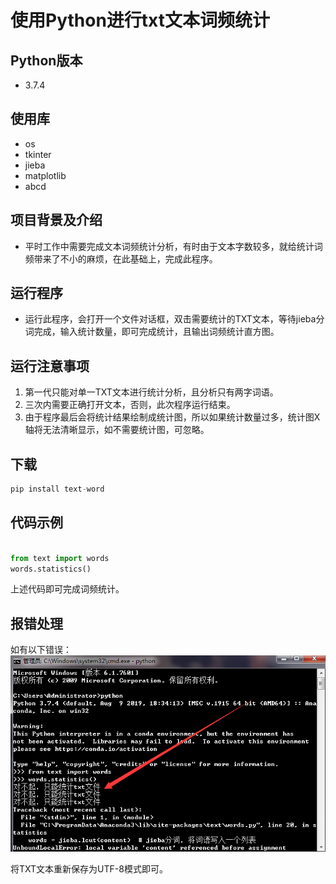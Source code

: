 <!--
 * @Author: chang_an
 * @Date: 2019-12-19 16:30:14
 * @LastEditors  : chang_an
 * @LastEditTime : 2019-12-20 17:00:38
 * @FilePath: \textf:\桌面\word_frequency_statistics.py\README.md
 -->

# 使用Python进行txt文本词频统计

## Python版本

+ 3.7.4

## 使用库

- os
- tkinter
- jieba
- matplotlib
- abcd

## 项目背景及介绍

+ 平时工作中需要完成文本词频统计分析，有时由于文本字数较多，就给统计词频带来了不小的麻烦，在此基础上，完成此程序。

## 运行程序

+ 运行此程序，会打开一个文件对话框，双击需要统计的TXT文本，等待jieba分词完成，输入统计数量，即可完成统计，且输出词频统计直方图。

## 运行注意事项

1. 第一代只能对单一TXT文本进行统计分析，且分析只有两字词语。
2. 三次内需要正确打开文本，否则，此次程序运行结束。
3. 由于程序最后会将统计结果绘制成统计图，所以如果统计数量过多，统计图X轴将无法清晰显示，如不需要统计图，可忽略。

## 下载

```python
pip install text-word
```

## 代码示例

```python

from text import words
words.statistics()
```

上述代码即可完成词频统计。

## 报错处理

如有以下错误：
![报错现象](https://github.com/Gemini128663/photos/raw/master/photos/14.png
)

将TXT文本重新保存为UTF-8模式即可。
